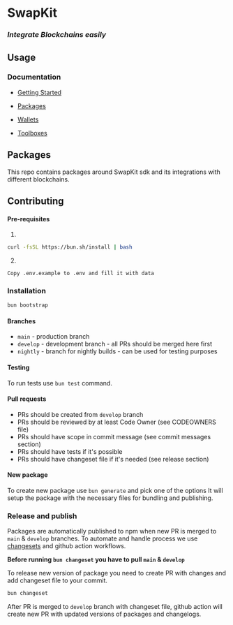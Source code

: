 # SwapKit

### _Integrate Blockchains easily_

## Usage

### Documentation

- [Getting Started](https://docs.thorswap.finance/swapkit-docs)

- [Packages](https://docs.thorswap.finance/swapkit-docs/swapkit-sdk/packages)
- [Wallets](https://docs.thorswap.finance/swapkit-docs/swapkit-sdk/wallets)
- [Toolboxes](https://docs.thorswap.finance/swapkit-docs/swapkit-sdk/toolboxes)

## Packages

This repo contains packages around SwapKit sdk and its integrations with different blockchains.

## Contributing

#### Pre-requisites

1.

```bash
curl -fsSL https://bun.sh/install | bash
```

2.

```pre
Copy .env.example to .env and fill it with data
```

### Installation

```bash
bun bootstrap
```

#### Branches

- `main` - production branch
- `develop` - development branch - all PRs should be merged here first
- `nightly` - branch for nightly builds - can be used for testing purposes

#### Testing

To run tests use `bun test` command.

#### Pull requests

- PRs should be created from `develop` branch
- PRs should be reviewed by at least Code Owner (see CODEOWNERS file)
- PRs should have scope in commit message (see commit messages section)
- PRs should have tests if it's possible
- PRs should have changeset file if it's needed (see release section)

#### New package

To create new package use `bun generate` and pick one of the options
It will setup the package with the necessary files for bundling and publishing.

### Release and publish

Packages are automatically published to npm when new PR is merged to `main` & `develop` branches.
To automate and handle process we use [changesets](https://github.com/changesets/changesets) and github action workflows.

<b>Before running `bun changeset` you have to pull `main` & `develop`</b>

To release new version of package you need to create PR with changes and add changeset file to your commit.

```bash
bun changeset
```

After PR is merged to `develop` branch with changeset file, github action will create new PR with updated versions of packages and changelogs.

